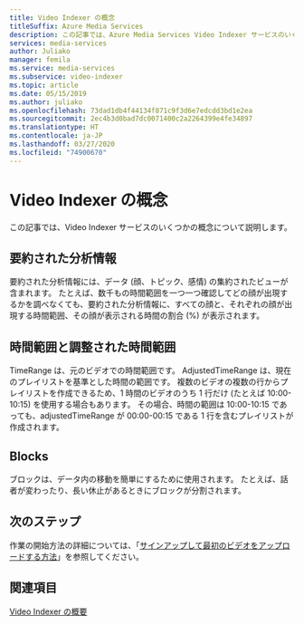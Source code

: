 ```yaml
---
title: Video Indexer の概念
titleSuffix: Azure Media Services
description: この記事では、Azure Media Services Video Indexer サービスのいくつかの概念について説明します。
services: media-services
author: Juliako
manager: femila
ms.service: media-services
ms.subservice: video-indexer
ms.topic: article
ms.date: 05/15/2019
ms.author: juliako
ms.openlocfilehash: 73dad1db4f44134f871c9f3d6e7edcdd3bd1e2ea
ms.sourcegitcommit: 2ec4b3d0bad7dc0071400c2a2264399e4fe34897
ms.translationtype: HT
ms.contentlocale: ja-JP
ms.lasthandoff: 03/27/2020
ms.locfileid: "74900670"
---
```

# <a name="video-indexer-concepts"></a>Video Indexer の概念
 
この記事では、Video Indexer サービスのいくつかの概念について説明します。
    
## <a name="summarized-insights"></a>要約された分析情報

要約された分析情報には、データ (顔、トピック、感情) の集約されたビューが含まれます。 たとえば、数千もの時間範囲を一つ一つ確認してどの顔が出現するかを調べなくても、要約された分析情報に、すべての顔と、それぞれの顔が出現する時間範囲、その顔が表示される時間の割合 (%) が表示されます。

## <a name="time-range-vs-adjusted-time-range"></a>時間範囲と調整された時間範囲

TimeRange は、元のビデオでの時間範囲です。 AdjustedTimeRange は、現在のプレイリストを基準とした時間の範囲です。 複数のビデオの複数の行からプレイリストを作成できるため、1 時間のビデオのうち 1 行だけ (たとえば 10:00-10:15) を使用する場合もあります。 その場合、時間の範囲は 10:00-10:15 であっても、adjustedTimeRange が 00:00-00:15 である 1 行を含むプレイリストが作成されます。
 
## <a name="blocks"></a>Blocks

ブロックは、データ内の移動を簡単にするために使用されます。 たとえば、話者が変わったり、長い休止があるときにブロックが分割されます。

## <a name="next-steps"></a>次のステップ

作業の開始方法の詳細については、「[サインアップして最初のビデオをアップロードする方法](video-indexer-get-started.md)」を参照してください。

## <a name="see-also"></a>関連項目

[Video Indexer の概要](video-indexer-overview.md)
